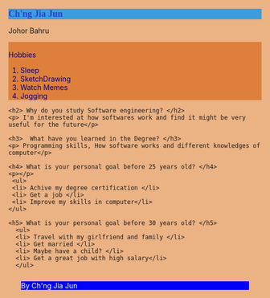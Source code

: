 <html style= "background-color:hsl(27,72%,72%)">
<header> 
  <title>Introduce Yourself</title> 
  <style>
    title{font-family:'Courier New', Courier, monospace; font-size:x-large;color: crimson;}
    header{margin : 25px 25px; background-color: blue; color: white; }
    footer{margin : 25px 25px; background-color: blue; color: white;}
    article{color:darkblue; background-color:rgb(222,128,60);}
    h1{color:rgb(46, 62, 211); font-size: large; background-color:rgb(60,157,222); font-family: 'Times New Roman', Times, serif;}
    h2{color:darkblue;}
    h3{color:darkblue;}
    h4{color:darkblue;}
    h5{color:darkblue;}
    #intro.html{height:50%;}
  </style> 
</header> 

<body> 
  
  <h1> Ch'ng Jia Jun </h1> 
  <section> 
    <p> Johor Bahru </p> 
  </section> 

  <section> 
    <article>
      <br>Hobbies</br> 
      <ol> 
      <li>Sleep</li> 
      <li>SketchDrawing</li> 
      <li>Watch Memes</li> 
      <li>Jogging</li> 
      </ol> 
    </article>

    <h2> Why do you study Software engineering? </h2> 
    <p> I'm interested at how softwares work and find it might be very useful for the future</p> 

    <h3>  What have you learned in the Degree? </h3> 
    <p> Programming skills, How software works and different knowledges of computer</p>

    <h4> What is your personal goal before 25 years old? </h4> 
    <p></p>
     <ul> 
     <li> Achive my degree certification </li> 
     <li> Get a job </li>
     <li> Improve my skills in computer</li>
    </ul> 

    <h5> What is your personal goal before 30 years old? </h5> 
      <ul> 
      <li> Travel with my girlfriend and family </li> 
      <li> Get married </li> 
      <li> Maybe have a child? </li>
      <li> Get a great job with high salary</li>
      </ul> 

</section> 

</body> 

<footer>
<p>By Ch'ng Jia Jun</p>
</footer>

</html> 
